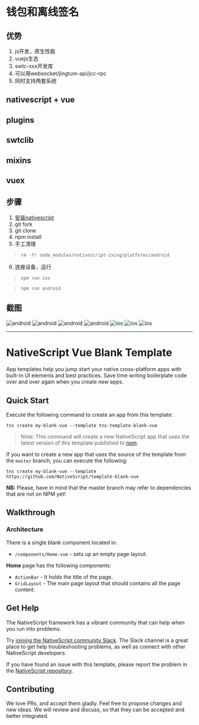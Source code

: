 # 钱包和离线签名
## 优势
1. js开发，原生性能
2. vuejs生态
3. swtc-xxx开发库
4. 可以用websocket/jingtum-api/jcc-rpc
5. 同时支持两套系统

## nativescript + vue
## plugins
## swtclib
## mixins
## vuex
## 步骤
1. [安装nativescript](https://www.nativescript.org)
2. git fork
3. git clone
4. npm install
5. 手工清理
> `rm -fr node_modules/nativescript-zxing/platforms/android`
6. 连接设备，运行
> `npm run ios`

> `npm run android`

## 截图
<img align="center" src="https://raw.githubusercontent.com/swtcca/swtc-app-examples/master/images/android-wallet.png" alt="android" />
<img align="center" src="https://raw.githubusercontent.com/swtcca/swtc-app-examples/master/images/android-coldwallet.png" alt="android" />
<img align="center" src="https://raw.githubusercontent.com/swtcca/swtc-app-examples/master/images/android-offsign.png" alt="android" />
<img align="center" src="https://raw.githubusercontent.com/swtcca/swtc-app-examples/master/images/android-offlinesign.png" alt="android" />
<img align="center" src="https://raw.githubusercontent.com/swtcca/swtc-app-examples/master/images/ios-wallet.png" alt="ios" />
<img align="center" src="https://raw.githubusercontent.com/swtcca/swtc-app-examples/master/images/ios-coldwallet.png" alt="ios" />
<img align="center" src="https://raw.githubusercontent.com/swtcca/swtc-app-examples/master/images/ios-offsign.png" alt="ios" />

----------------------------------------

# NativeScript Vue Blank Template
App templates help you jump start your native cross-platform apps with built-in UI elements and best practices. Save time writing boilerplate code over and over again when you create new apps.

## Quick Start
Execute the following command to create an app from this template:

```
tns create my-blank-vue --template tns-template-blank-vue
```

> Note: This command will create a new NativeScript app that uses the latest version of this template published to [npm](https://www.npmjs.com/package/tns-template-blank-vue).

If you want to create a new app that uses the source of the template from the `master` branch, you can execute the following:

```
tns create my-blank-vue --template https://github.com/NativeScript/template-blank-vue
```

**NB:** Please, have in mind that the master branch may refer to dependencies that are not on NPM yet!

## Walkthrough

### Architecture
There is a single blank component located in:
- `/components/Home.vue` - sets up an empty page layout.

**Home** page has the following components:
- `ActionBar` - It holds the title of the page.
- `GridLayout` - The main page layout that should contains all the page content.

## Get Help
The NativeScript framework has a vibrant community that can help when you run into problems.

Try [joining the NativeScript community Slack](http://developer.telerik.com/wp-login.php?action=slack-invitation). The Slack channel is a great place to get help troubleshooting problems, as well as connect with other NativeScript developers.

If you have found an issue with this template, please report the problem in the [NativeScript repository](https://github.com/NativeScript/NativeScript/issues).

## Contributing

We love PRs, and accept them gladly. Feel free to propose changes and new ideas. We will review and discuss, so that they can be accepted and better integrated.
